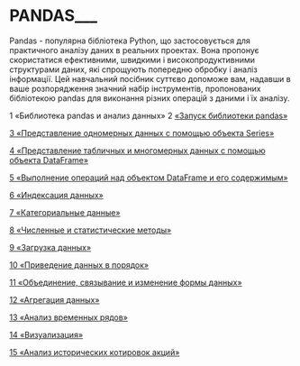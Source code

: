 # PANDAS___


Pandas - популярна бібліотека Python, що застосовується для практичного аналізу даних в реальних проектах. Вона пропонує скористатися ефективними, швидкими і високопродуктивними структурами даних, які спрощують попередню обробку і аналіз інформації. Цей навчальний посібник суттєво допоможе вам, надавши в ваше розпорядження значний набір інструментів, пропонованих бібліотекою pandas для виконання різних операцій з даними і їх аналізу.


1 «Библиотека pandas и анализ данных»
2 [«Запуск библиотеки pandas»](https://github.com/SergeyShchus/PANDAS___/blob/main/Notebooks/02_%D0%97%D0%B0%D0%BF%D1%83%D1%81%D0%BA%20%D0%B1%D0%B8%D0%B1%D0%BB%D0%B8%D0%BE%D1%82%D0%B5%D0%BA%D0%B8%20pandas.ipynb)

[3 «Представление одномерных данных с помощью объекта Series»](https://github.com/SergeyShchus/PANDAS___/blob/main/Notebooks/03_%D0%9F%D1%80%D0%B5%D0%B4%D1%81%D1%82%D0%B0%D0%B2%D0%BB%D0%B5%D0%BD%D0%B8%D0%B5%20%D0%BF%D0%B5%D1%80%D0%B5%D0%BC%D0%B5%D0%BD%D0%BD%D0%BE%D0%B9%20%D1%81%20%D0%BF%D0%BE%D0%BC%D0%BE%D1%89%D1%8C%D1%8E%20%D0%BE%D0%B1%D1%8A%D0%B5%D0%BA%D1%82%D0%B0%20Series.ipynb)

[4 «Представление табличных и многомерных данных с помощью объекта DataFrame»](https://github.com/SergeyShchus/PANDAS___/blob/main/Notebooks/04_%D0%9F%D1%80%D0%B5%D0%B4%D1%81%D1%82%D0%B0%D0%B2%D0%BB%D0%B5%D0%BD%D0%B8%D0%B5%20%D1%82%D0%B0%D0%B1%D0%BB%D0%B8%D1%87%D0%BD%D1%8B%D1%85%20%D0%B8%20%D0%BC%D0%BD%D0%BE%D0%B3%D0%BE%D0%BC%D0%B5%D1%80%D0%BD%D1%8B%D1%85%20%D0%B4%D0%B0%D0%BD%D0%BD%D1%8B%D1%85%20%D1%81%20%D0%BF%D0%BE%D0%BC%D0%BE%D1%89%D1%8C%D1%8E%20%D0%BE%D0%B1%D1%8A%D0%B5%D0%BA%D1%82%D0%B0%20DataFrame.ipynb)

[5 «Выполнение операций над объектом DataFrame и его содержимым»](https://github.com/SergeyShchus/PANDAS___/blob/main/Notebooks/05_%D0%92%D1%8B%D0%BF%D0%BE%D0%BB%D0%BD%D0%B5%D0%BD%D0%B8%D0%B5%20%D0%BE%D0%BF%D0%B5%D1%80%D0%B0%D1%86%D0%B8%D0%B9%20%D1%81%20%D0%BE%D0%B1%D1%8A%D0%B5%D0%BA%D1%82%D0%BE%D0%BC%20DataFrame%20%D0%B8%20%D0%B5%D0%B3%D0%BE%20%D1%81%D0%BE%D0%B4%D0%B5%D1%80%D0%B6%D0%B8%D0%BC%D1%8B%D0%BC.ipynb)

[6 «Индексация данных»](https://github.com/SergeyShchus/PANDAS___/blob/main/Notebooks/06_%D0%A0%D0%B0%D0%B1%D0%BE%D1%82%D0%B0%20%D1%81%20%D0%B8%D0%BD%D0%B4%D0%B5%D0%BA%D1%81%D0%B0%D0%BC%D0%B8.ipynb)

[7 «Категориальные данные»](https://github.com/SergeyShchus/PANDAS___/blob/main/Notebooks/07_%D0%9A%D0%B0%D1%82%D0%B5%D0%B3%D0%BE%D1%80%D0%B8%D0%B0%D0%BB%D1%8C%D0%BD%D1%8B%D0%B5%20%D0%B4%D0%B0%D0%BD%D0%BD%D1%8B%D0%B5.ipynb)

[8 «Численные и статистические методы»](https://github.com/SergeyShchus/PANDAS___/blob/main/Notebooks/08_%D0%A7%D0%B8%D1%81%D0%BB%D0%B5%D0%BD%D0%BD%D1%8B%D0%B5%20%D0%B8%20%D1%81%D1%82%D0%B0%D1%82%D0%B8%D1%81%D1%82%D0%B8%D1%87%D0%B5%D1%81%D0%BA%D0%B8%D0%B5%20%D0%BC%D0%B5%D1%82%D0%BE%D0%B4%D1%8B.ipynb)

[9 «Загрузка данных»](https://github.com/SergeyShchus/PANDAS___/blob/main/Notebooks/09_%D0%97%D0%B0%D0%B3%D1%80%D1%83%D0%B7%D0%BA%D0%B0%20%D0%B4%D0%B0%D0%BD%D0%BD%D1%8B%D1%85.ipynb)

[10 «Приведение данных в порядок»](https://github.com/SergeyShchus/PANDAS___/blob/main/Notebooks/10_%D0%9F%D1%80%D0%B8%D0%B2%D0%B5%D0%B4%D0%B5%D0%BD%D0%B8%D0%B5%20%D0%B4%D0%B0%D0%BD%D0%BD%D1%8B%D1%85%20%D0%B2%20%D0%BF%D0%BE%D1%80%D1%8F%D0%B4%D0%BE%D0%BA.ipynb)

[11 «Объединение, связывание и изменение формы данных»](https://github.com/SergeyShchus/PANDAS___/blob/main/Notebooks/11_%D0%9E%D0%B1%D1%8A%D0%B5%D0%B4%D0%B8%D0%BD%D0%B5%D0%BD%D0%B8%D0%B5%2C%20%D1%81%D0%B2%D1%8F%D0%B7%D1%8B%D0%B2%D0%B0%D0%BD%D0%B8%D0%B5%20%D0%B8%20%D0%B8%D0%B7%D0%BC%D0%B5%D0%BD%D0%B5%D0%BD%D0%B8%D0%B5%20%D1%84%D0%BE%D1%80%D0%BC%D1%8B%20%D0%B4%D0%B0%D0%BD%D0%BD%D1%8B%D1%85.ipynb)

[12 «Агрегация данных»](https://github.com/SergeyShchus/PANDAS___/blob/main/Notebooks/12_%D0%93%D1%80%D1%83%D0%BF%D0%BF%D0%B8%D1%80%D0%BE%D0%B2%D0%BA%D0%B0%20%D0%B8%20%D0%B0%D0%B3%D1%80%D0%B5%D0%B3%D0%B8%D1%80%D0%BE%D0%B2%D0%B0%D0%BD%D0%B8%D0%B5.ipynb)

[13 «Анализ временных рядов»](https://github.com/SergeyShchus/PANDAS___/blob/main/Notebooks/13_%D0%90%D0%BD%D0%B0%D0%BB%D0%B8%D0%B7%20%D0%B2%D1%80%D0%B5%D0%BC%D0%B5%D0%BD%D0%BD%D1%8B%D1%85%20%D1%80%D1%8F%D0%B4%D0%BE%D0%B2.ipynb)

[14 «Визуализация»](https://github.com/SergeyShchus/PANDAS___/blob/main/Notebooks/14_%D0%92%D0%B8%D0%B7%D1%83%D0%B0%D0%BB%D0%B8%D0%B7%D0%B0%D1%86%D0%B8%D1%8F.ipynb)

[15 «Анализ исторических котировок акций»](https://github.com/SergeyShchus/PANDAS___/blob/main/Notebooks/15_%D0%90%D0%BD%D0%B0%D0%BB%D0%B8%D0%B7%20%D0%B8%D1%81%D1%82%D0%BE%D1%80%D0%B8%D1%87%D0%B5%D1%81%D0%BA%D0%B8%D1%85%20%D0%BA%D0%BE%D1%82%D0%B8%D1%80%D0%BE%D0%B2%D0%BE%D0%BA%20%D0%B0%D0%BA%D1%86%D0%B8%D0%B9.ipynb)


